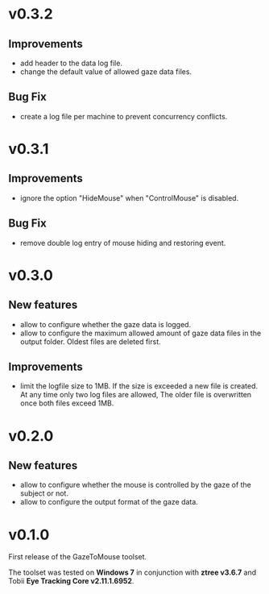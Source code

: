 # v0.3.2
## Improvements

 - add header to the data log file.
 - change the default value of allowed gaze data files.

## Bug Fix

 - create a log file per machine to prevent concurrency conflicts.

# v0.3.1

## Improvements

 - ignore the option "HideMouse" when "ControlMouse" is disabled.

## Bug Fix

 - remove double log entry of mouse hiding and restoring event.

# v0.3.0

## New features

 - allow to configure whether the gaze data is logged.
 - allow to configure the maximum allowed amount of gaze data files in the output folder.
   Oldest files are deleted first.

## Improvements

 - limit the logfile size to 1MB.
   If the size is exceeded a new file is created.
   At any time only two log files are allowed,
   The older file is overwritten once both files exceed 1MB.

# v0.2.0

## New features

 - allow to configure whether the mouse is controlled by the gaze of the subject or not.
 - allow to configure the output format of the gaze data.


# v0.1.0

First release of the GazeToMouse toolset.

The toolset was tested on **Windows 7** in conjunction with **ztree v3.6.7** and Tobii **Eye Tracking Core v2.11.1.6952**.


